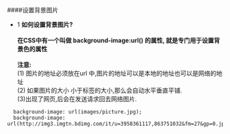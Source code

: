 ####设置背景图片


- 1 **如何设置背景图片?**<br><br>**在CSS中有一个叫做 background-image:url() 的属性, 就是专门用于设置背景色的属性**<br><br>**注意:**<br>(1) 图片的地址必须放在url 中,图片的地址可以是本地的地址也可以是网络的地址<br>(2) 如果图片的大小 小于标签的大小,那么会自动水平垂直平铺.<br> (3)出现了网页,后会在发送请求回去网络图片.

```
  background-image: url(images/picture.jpg);
  background-image: url(http://img3.imgtn.bdimg.com/it/u=3958361117,863751032&fm=27&gp=0.jpg);
```

